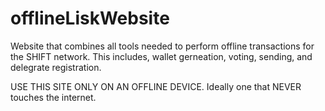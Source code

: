# offlineLiskWebsite
Website that combines all tools needed to perform offline transactions for the SHIFT network.
This includes, wallet gerneation, voting, sending, and delegrate registration.

USE THIS SITE ONLY ON AN OFFLINE DEVICE.  Ideally one that NEVER touches the internet.
